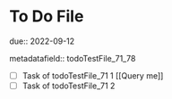 # To Do File

due:: 2022-09-12

metadatafield:: todoTestFile_71\_78

- [ ] Task of todoTestFile_71 1 [[Query me]]
- [ ] Task of todoTestFile_71 2
